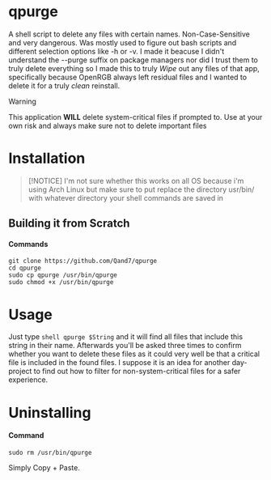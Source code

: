 # qpurge
A shell script to delete any files with certain names. Non-Case-Sensitive and very dangerous. Was mostly used to figure out bash scripts and different selection options like -h or -v. I made it beacuse I didn't understand the --purge suffix on package managers nor did I trust them to truly delete everything so I made this to truly *Wipe* out any files of that app, specifically because OpenRGB always left residual files and I wanted to delete it for a truly *clean* reinstall.

> [!WARNING]
> This application **WILL** delete system-critical files if prompted to. Use at your own risk and always make sure not to delete important files
# Installation
> [!NOTICE]
> I'm not sure whether this works on all OS because i'm using Arch Linux but make sure to put replace the directory usr/bin/ with whatever directory your shell commands are saved in

## Building it from Scratch
#### Commands
```shell
git clone https://github.com/Qand7/qpurge
cd qpurge
sudo cp qpurge /usr/bin/qpurge
sudo chmod +x /usr/bin/qpurge
```

# Usage
Just type ```shell qpurge $String``` and it will find all files that include this string in their name. Afterwards you'll be asked three times to confirm whether you want to delete these files as it could very well be that a critical file is included in the found files. I suppose it is an idea for another day-project to find out how to filter for non-system-critical files for a safer experience.

# Uninstalling
#### Command
```shell
sudo rm /usr/bin/qpurge
```
Simply Copy + Paste.
